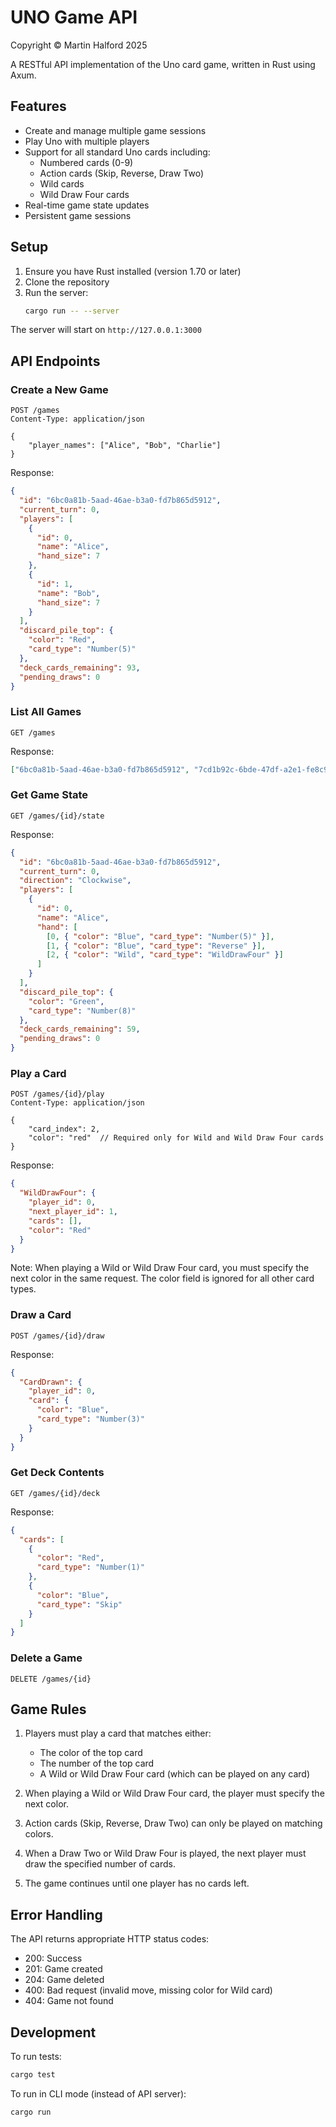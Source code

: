 # UNO Game API

Copyright © Martin Halford 2025

A RESTful API implementation of the Uno card game, written in Rust using Axum.

## Features

- Create and manage multiple game sessions
- Play Uno with multiple players
- Support for all standard Uno cards including:
  - Numbered cards (0-9)
  - Action cards (Skip, Reverse, Draw Two)
  - Wild cards
  - Wild Draw Four cards
- Real-time game state updates
- Persistent game sessions

## Setup

1. Ensure you have Rust installed (version 1.70 or later)
2. Clone the repository
3. Run the server:
   ```bash
   cargo run -- --server
   ```

The server will start on `http://127.0.0.1:3000`

## API Endpoints

### Create a New Game

```http
POST /games
Content-Type: application/json

{
    "player_names": ["Alice", "Bob", "Charlie"]
}
```

Response:

```json
{
  "id": "6bc0a81b-5aad-46ae-b3a0-fd7b865d5912",
  "current_turn": 0,
  "players": [
    {
      "id": 0,
      "name": "Alice",
      "hand_size": 7
    },
    {
      "id": 1,
      "name": "Bob",
      "hand_size": 7
    }
  ],
  "discard_pile_top": {
    "color": "Red",
    "card_type": "Number(5)"
  },
  "deck_cards_remaining": 93,
  "pending_draws": 0
}
```

### List All Games

```http
GET /games
```

Response:

```json
["6bc0a81b-5aad-46ae-b3a0-fd7b865d5912", "7cd1b92c-6bde-47df-a2e1-fe8c976d6023"]
```

### Get Game State

```http
GET /games/{id}/state
```

Response:

```json
{
  "id": "6bc0a81b-5aad-46ae-b3a0-fd7b865d5912",
  "current_turn": 0,
  "direction": "Clockwise",
  "players": [
    {
      "id": 0,
      "name": "Alice",
      "hand": [
        [0, { "color": "Blue", "card_type": "Number(5)" }],
        [1, { "color": "Blue", "card_type": "Reverse" }],
        [2, { "color": "Wild", "card_type": "WildDrawFour" }]
      ]
    }
  ],
  "discard_pile_top": {
    "color": "Green",
    "card_type": "Number(8)"
  },
  "deck_cards_remaining": 59,
  "pending_draws": 0
}
```

### Play a Card

```http
POST /games/{id}/play
Content-Type: application/json

{
    "card_index": 2,
    "color": "red"  // Required only for Wild and Wild Draw Four cards
}
```

Response:

```json
{
  "WildDrawFour": {
    "player_id": 0,
    "next_player_id": 1,
    "cards": [],
    "color": "Red"
  }
}
```

Note: When playing a Wild or Wild Draw Four card, you must specify the next color in the same request. The color field is ignored for all other card types.

### Draw a Card

```http
POST /games/{id}/draw
```

Response:

```json
{
  "CardDrawn": {
    "player_id": 0,
    "card": {
      "color": "Blue",
      "card_type": "Number(3)"
    }
  }
}
```

### Get Deck Contents

```http
GET /games/{id}/deck
```

Response:

```json
{
  "cards": [
    {
      "color": "Red",
      "card_type": "Number(1)"
    },
    {
      "color": "Blue",
      "card_type": "Skip"
    }
  ]
}
```

### Delete a Game

```http
DELETE /games/{id}
```

## Game Rules

1. Players must play a card that matches either:

   - The color of the top card
   - The number of the top card
   - A Wild or Wild Draw Four card (which can be played on any card)

2. When playing a Wild or Wild Draw Four card, the player must specify the next color.

3. Action cards (Skip, Reverse, Draw Two) can only be played on matching colors.

4. When a Draw Two or Wild Draw Four is played, the next player must draw the specified number of cards.

5. The game continues until one player has no cards left.

## Error Handling

The API returns appropriate HTTP status codes:

- 200: Success
- 201: Game created
- 204: Game deleted
- 400: Bad request (invalid move, missing color for Wild card)
- 404: Game not found

## Development

To run tests:

```bash
cargo test
```

To run in CLI mode (instead of API server):

```bash
cargo run
```
